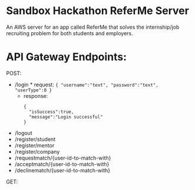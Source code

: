 # Sandbox Hackathon ReferMe Server
An AWS server for an app called ReferMe that solves the internship/job recruiting problem for both students and employers.

# API Gateway Endpoints:

POST:
* /login
          * request:
          ```
          {
            "username":"text",
            "password":"text",
            "userType":0
          }
          ```
    * response:
       ```
       {
         "isSuccess":true,
         "message":"Login successful"
       }
       ```
* /logout
* /register/student
* /register/mentor
* /register/company
* /requestmatch/{user-id-to-match-with}
* /acceptmatch/{user-id-to-match-with}
* /declinematch/{user-id-to-match-with}

GET:

